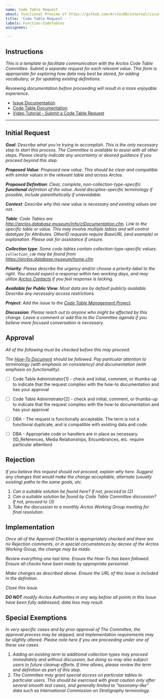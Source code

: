 ```yaml
---
name: Code Table Request
about: functional Preview of https://github.com/ArctosDB/internal/issues/251
title: 'Code Table Request - '
labels: Function-CodeTables
assignees: ''

---
```


## Instructions

_This is a template to facilitate communication with the Arctos Code Table Committee. Submit a separate request for each relevant value. This form is appropriate for exploring how data may best be stored, for adding vocabulary, or for updating existing definitions._

_Reviewing documentation before proceeding will result in a more enjoyable experience._

* [Issue Documentation](http://handbook.arctosdb.org/how_to/How-to-Use-Issues-in-Arctos.html)
* [Code Table Documentation](https://handbook.arctosdb.org/how_to/How-To-Manage-Code-Table-Requests.html)
* [Video Tutorial - Submit a Code Table Request](https://youtu.be/t2jHbsRA3lk)


------------------------------

## Initial Request

_**Goal**: Describe what you're trying to accomplish. This is the only necessary step to start this process. The Committee is available to assist with all other steps. Please clearly indicate any uncertainty or desired guidance if you proceed beyond this step._




_**Proposed Value**: Proposed new value. This should be clear and compatible with similar values in the relevant table and across Arctos._




_**Proposed Definition**: Clear, complete, non-collection-type-specific **functional** definition of the value. Avoid discipline-specific terminology if possible, include parenthetically if unavoidable._




_**Context**: Describe why this new value is necessary and existing values are not._




_**Table**: Code Tables are http://arctos.database.museum/info/ctDocumentation.cfm. Link to the specific table or value. This may involve multiple tables and will control datatype for Attributes. OtherID requests require BaseURL (and example) or explanation. Please ask for assistance if unsure._




_**Collection type**: Some code tables contain collection-type-specific values. ``collection_cde`` may be found from https://arctos.database.museum/home.cfm_




_**Priority**: Please describe the urgency and/or choose a priority-label to the right. You should expect a response within two working days, and may utilize [Arctos Contacts](https://arctosdb.org/contacts/) if you feel response is lacking._




_**Available for Public View**: Most data are by default publicly available. Describe any necessary access restrictions._




_**Project**: Add the issue to the [Code Table Management Project](https://github.com/ArctosDB/arctos/projects/13#card-31628184)._




_**Discussion**: Please reach out to anyone who might be affected by this change. Leave a comment or add this to the Committee agenda if you believe more focused conversation is necessary._



## Approval

_All of the following must be checked before this may proceed._

_The [How-To Document](https://handbook.arctosdb.org/how_to/How-To-Manage-Code-Table-Requests.html) should be followed. Pay particular attention to terminology (with emphasis on consistency) and documentation (with emphasis on functionality)._

- [ ] Code Table Administrator[1] - check and initial, comment, or thumbs-up to indicate that the request complies with the how-to documentation and has your approval
- [ ] Code Table Administrator[2] - check and initial, comment, or thumbs-up to indicate that the request complies with the how-to documentation and has your approval
- [ ] DBA - The request is functionally acceptable. The term is not a functional duplicate, and is compatible with existing data and code.
- [ ] DBA - Appropriate code or handlers are in place as necessary. (ID_References, Media Relationships, Encumbrances, etc. require particular attention)


## Rejection

_If you believe this request should not proceed, explain why here. Suggest any changes that would make the change acceptable, alternate (usually existing) paths to the same goals, etc._

1. _Can a suitable solution be found here? If not, proceed to (2)_
2. _Can a suitable solution be found by Code Table Committee discussion? If not, proceed to (3)_
3. _Take the discussion to a monthly Arctos Working Group meeting for final resolution._

## Implementation

_Once all of the Approval Checklist is appropriately checked and there are no Rejection comments, or in special circumstances by decree of the Arctos Working Group, the change may be made._

_Review everything one last time.  Ensure the How-To has been followed. Ensure all checks have been made by appropriate personnel._

_Make changes as described above. Ensure the URL of this Issue is included in the definition._

_Close this Issue._

_**DO NOT** modify Arctos Authorities in any way before all points in this Issue have been fully addressed; data loss may result._

## Special Exemptions

_In very specific cases and by prior approval of The Committee, the approval process may be skipped, and implementation requirements may be slightly altered. Please note here if you are proceeding under one of these use cases._

1. _Adding an existing term to additional collection types may proceed immediately and without discussion, but doing so may also subject users to future cleanup efforts. If time allows, please review the term and definition as part of this step._
2. _The Committee may grant special access on particular tables to particular users. This should be exercised with great caution only after several smooth test cases, and generally limited to "taxonomy-like" data such as International Commission on Stratigraphy terminology._
